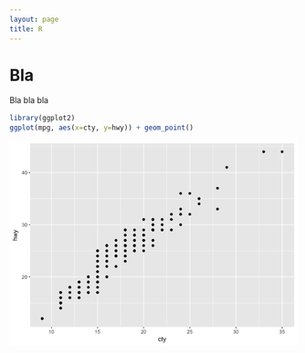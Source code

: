 ```yaml
---
layout: page
title: R
---
```


# Bla

Bla bla bla

``` r
library(ggplot2)
ggplot(mpg, aes(x=cty, y=hwy)) + geom_point()
```

![](R_files/figure-markdown_github-ascii_identifiers/unnamed-chunk-1-1.png)
